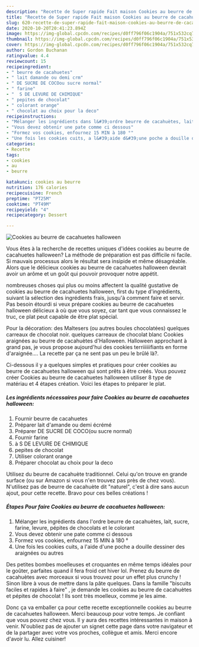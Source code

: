 ```yaml
---
description: "Recette de Super rapide Fait maison Cookies au beurre de cacahuetes halloween"
title: "Recette de Super rapide Fait maison Cookies au beurre de cacahuetes halloween"
slug: 620-recette-de-super-rapide-fait-maison-cookies-au-beurre-de-cacahuetes-halloween
date: 2020-10-20T20:41:23.894Z
image: https://img-global.cpcdn.com/recipes/d0ff796f06c1904a/751x532cq70/cookies-au-beurre-de-cacahuetes-halloween-photo-principale-de-la-recette.jpg
thumbnail: https://img-global.cpcdn.com/recipes/d0ff796f06c1904a/751x532cq70/cookies-au-beurre-de-cacahuetes-halloween-photo-principale-de-la-recette.jpg
cover: https://img-global.cpcdn.com/recipes/d0ff796f06c1904a/751x532cq70/cookies-au-beurre-de-cacahuetes-halloween-photo-principale-de-la-recette.jpg
author: Gordon Buchanan
ratingvalue: 4.4
reviewcount: 15
recipeingredient:
- " beurre de cacahuetes"
- " lait damande ou demi crm"
- " DE SUCRE DE COCOou sucre normal"
- " farine"
- "  S DE LEVURE DE CHIMIQUE"
- " pepites de chocolat"
- " colorant orange"
- " chocolat au choix pour la deco"
recipeinstructions:
- "Mélanger les ingrédients dans l&#39;ordre beurre de cacahuètes, lait, sucre, farine, levure, pépites de chocolats et le colorant"
- "Vous devez obtenir une pate comme ci dessous"
- "Formez vos cookies, enfournez 15 MIN à 180 °"
- "Une fois les cookies cuits, a l&#39;aide d&#39;une poche a douille dessiner des araignées ou autres"
categories:
- Recette
tags:
- cookies
- au
- beurre

katakunci: cookies au beurre 
nutrition: 176 calories
recipecuisine: French
preptime: "PT25M"
cooktime: "PT49M"
recipeyield: "4"
recipecategory: Dessert

---
```



![Cookies au beurre de cacahuetes halloween](https://img-global.cpcdn.com/recipes/d0ff796f06c1904a/751x532cq70/cookies-au-beurre-de-cacahuetes-halloween-photo-principale-de-la-recette.jpg)

Vous êtes à la recherche de recettes uniques d'idées cookies au beurre de cacahuetes halloween? La méthode de préparation est pas difficile ni facile. Si mauvais processus alors le résultat sera insipide et même désagréable. Alors que le délicieux cookies au beurre de cacahuetes halloween devrait avoir un arôme et un goût qui pouvoir provoquer notre appétit.

nombreuses choses qui plus ou moins affectent la qualité gustative de cookies au beurre de cacahuetes halloween, first du type d'ingrédients, suivant la sélection des ingrédients frais, jusqu'à comment faire et servir. Pas besoin étourdi si veux prépare cookies au beurre de cacahuetes halloween délicieux à où que vous soyez, car tant que vous connaissez le truc, ce plat peut capable de être plat spécial.

Pour la décoration: des Maltesers (ou autres boules chocolatées) quelques carreaux de chocolat noir. quelques carreaux de chocolat blanc Cookies araignées au beurre de cacahuètes d&#39;Halloween. Halloween approchant à grand pas, je vous propose aujourd&#39;hui des cookies terriiiiiifiants en forme d&#39;araignée…. La recette par ça ne sent pas un peu le brûlé là?.


Ci-dessous il y a quelques simples et pratiques pour créer cookies au beurre de cacahuetes halloween qui sont prêts à être créés. Vous pouvez créer Cookies au beurre de cacahuetes halloween utiliser 8 type de matériau et 4 étapes création. Voici les étapes to préparer le plat.

<!--inarticleads1-->

##### Les ingrédients nécessaires pour faire Cookies au beurre de cacahuetes halloween:

1. Fournir  beurre de cacahuetes
1. Préparer  lait d&#39;amande ou demi écrémé
1. Préparer  DE SUCRE DE COCO(ou sucre normal)
1. Fournir  farine
1.   à S DE LEVURE DE CHIMIQUE
1.   pepites de chocolat
1. Utiliser  colorant orange
1. Préparer  chocolat au choix pour la deco


Utilisez du beurre de cacahuète traditionnel. Celui qu&#39;on trouve en grande surface (ou sur Amazon si vous n&#39;en trouvez pas près de chez vous). N&#39;utilisez pas de beurre de cacahuète dit &#34;naturel&#34;, c&#39;est à dire sans aucun ajout, pour cette recette. Bravo pour ces belles créations ! 

<!--inarticleads2-->

##### Étapes Pour faire Cookies au beurre de cacahuetes halloween:

1. Mélanger les ingrédients dans l&#39;ordre beurre de cacahuètes, lait, sucre, farine, levure, pépites de chocolats et le colorant
1. Vous devez obtenir une pate comme ci dessous
1. Formez vos cookies, enfournez 15 MIN à 180 °
1. Une fois les cookies cuits, a l&#39;aide d&#39;une poche a douille dessiner des araignées ou autres


Des petites bombes moelleuses et croquantes en même temps idéales pour le goûter, parfaites quand il fera froid cet hiver lol. Prenez du beurre de cacahuètes avec morceaux si vous trouvez pour un effet plus crunchy ! Sinon libre à vous de mettre dans la pâte quelques. Dans la famille &#34;biscuits faciles et rapides à faire&#34; , je demande les cookies au beurre de cacahuètes et pépites de chocolat ! Ils sont très moelleux, comme je les aime. 


Donc ça va emballer ça pour cette recette exceptionnelle cookies au beurre de cacahuetes halloween. Merci beaucoup pour votre temps. Je confiant que vous pouvez chez vous. Il y aura des recettes  intéressantes in maison à venir. N'oubliez pas de ajouter un signet cette page dans votre navigateur et de la partager avec votre vos proches, collègue et amis. Merci encore d'avoir lu. Allez cuisiner!
